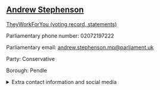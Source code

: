 ## <a href="https://members.parliament.uk/member/4044/contact">Andrew Stephenson</a>

<a href="https://www.theyworkforyou.com/mp/24759/andrew_stephenson/pendle">TheyWorkForYou (voting record, statements)</a> 

Parliamentary phone number: 02072197222 

Parliamentary email: andrew.stephenson.mp@parliament.uk 

Party: Conservative 

Borough: Pendle 

<details><summary>Extra contact information and social media</summary> 
<li>Website:</li>
<li>Twitter: https://twitter.com/Andrew4Pendle</li>
<li>Constituency office phone number: 01282614748</li>
<li>Constituency office email:</li>
<li>Facebook:</li>
<li>Instagram:</li>
<li>Youtube:</li>
<li>Linkedin:</li>
<li>Government department phone number:</li>
<li>Government department email:</li>
<li>Threads:</li>
<li>Party office phone number:</li>
<li>Party office email:</li>
<li>Tiktok:</li>
</details>